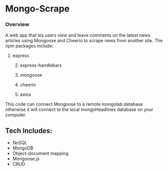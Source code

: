 # Mongo-Scrape

### Overview

A web app that les users view and leave comments on the latest news articles using Mongoose and Cheerio to scrape news from another site. The npm packages include:

1. express

   2. express-handlebars

   3. mongoose

   4. cheerio

   5. axios

This code can connect Mongoose to a remote mongolab database otherwise it will connect to the local mongoHeadlines database on your computer.

## Tech Includes:
* NoSQL
* MongoDB
* Object-document mapping
* Mongoose.js
* CRUD